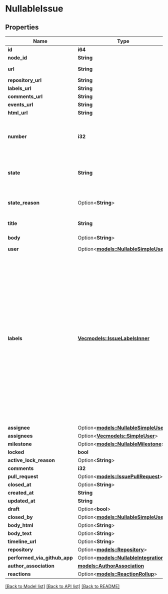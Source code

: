 # NullableIssue

## Properties

Name | Type | Description | Notes
------------ | ------------- | ------------- | -------------
**id** | **i64** |  | 
**node_id** | **String** |  | 
**url** | **String** | URL for the issue | 
**repository_url** | **String** |  | 
**labels_url** | **String** |  | 
**comments_url** | **String** |  | 
**events_url** | **String** |  | 
**html_url** | **String** |  | 
**number** | **i32** | Number uniquely identifying the issue within its repository | 
**state** | **String** | State of the issue; either 'open' or 'closed' | 
**state_reason** | Option<**String**> | The reason for the current state | [optional]
**title** | **String** | Title of the issue | 
**body** | Option<**String**> | Contents of the issue | [optional]
**user** | Option<[**models::NullableSimpleUser**](nullable-simple-user.md)> |  | 
**labels** | [**Vec<models::IssueLabelsInner>**](issue_labels_inner.md) | Labels to associate with this issue; pass one or more label names to replace the set of labels on this issue; send an empty array to clear all labels from the issue; note that the labels are silently dropped for users without push access to the repository | 
**assignee** | Option<[**models::NullableSimpleUser**](nullable-simple-user.md)> |  | 
**assignees** | Option<[**Vec<models::SimpleUser>**](simple-user.md)> |  | [optional]
**milestone** | Option<[**models::NullableMilestone**](nullable-milestone.md)> |  | 
**locked** | **bool** |  | 
**active_lock_reason** | Option<**String**> |  | [optional]
**comments** | **i32** |  | 
**pull_request** | Option<[**models::IssuePullRequest**](issue_pull_request.md)> |  | [optional]
**closed_at** | Option<**String**> |  | 
**created_at** | **String** |  | 
**updated_at** | **String** |  | 
**draft** | Option<**bool**> |  | [optional]
**closed_by** | Option<[**models::NullableSimpleUser**](nullable-simple-user.md)> |  | [optional]
**body_html** | Option<**String**> |  | [optional]
**body_text** | Option<**String**> |  | [optional]
**timeline_url** | Option<**String**> |  | [optional]
**repository** | Option<[**models::Repository**](repository.md)> |  | [optional]
**performed_via_github_app** | Option<[**models::NullableIntegration**](nullable-integration.md)> |  | [optional]
**author_association** | [**models::AuthorAssociation**](author-association.md) |  | 
**reactions** | Option<[**models::ReactionRollup**](reaction-rollup.md)> |  | [optional]

[[Back to Model list]](../README.md#documentation-for-models) [[Back to API list]](../README.md#documentation-for-api-endpoints) [[Back to README]](../README.md)


